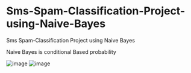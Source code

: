# Sms-Spam-Classification-Project-using-Naive-Bayes </br>
Sms Spam-Classification Project using Naive Bayes </br>

Naive Bayes is conditional Based probability  </br>

![image](https://github.com/ravi0dubey/Sms-Spam-Classification-Project-using-Naive-Bayes/assets/38419795/3815935f-a0ab-44e2-9173-67dd70c228c6)
![image](https://github.com/ravi0dubey/Sms-Spam-Classification-Project-using-Naive-Bayes/assets/38419795/432ae7b8-e8a2-4a44-b032-e51834e84842)

